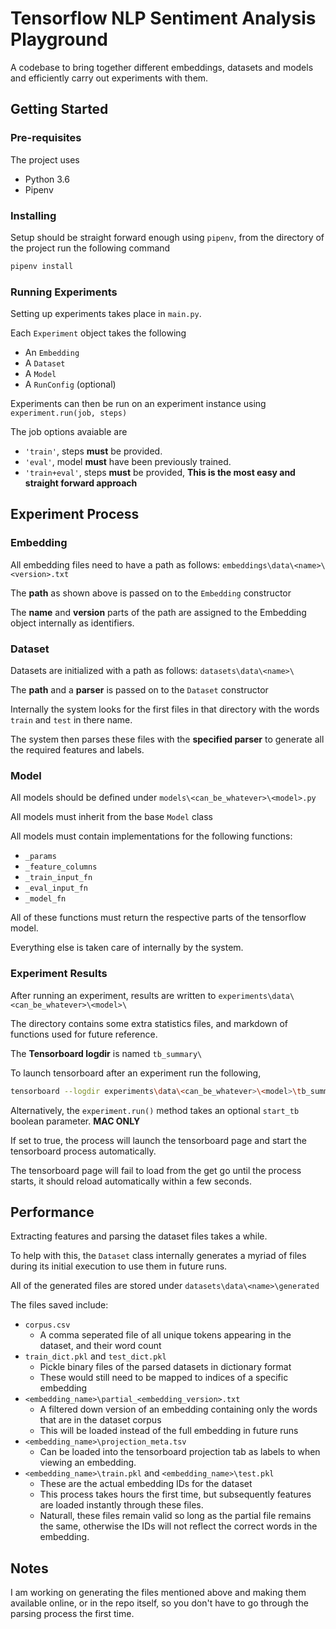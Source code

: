# Tensorflow NLP Sentiment Analysis Playground

A codebase to bring together different embeddings, datasets and models and efficiently carry out experiments with them. 

## Getting Started 

### Pre-requisites 

The project uses

*   Python 3.6
*   Pipenv 

### Installing 

Setup should be straight forward enough using `pipenv`, from the directory of the project run the following command 

````Bash
pipenv install
````

### Running Experiments

Setting up experiments takes place in `main.py`. 

Each `Experiment` object takes the following 
*   An `Embedding`
*   A `Dataset`
*   A `Model`
*   A `RunConfig` (optional)

Experiments can then be run on an experiment instance using `experiment.run(job, steps)`

The job options avaiable are
*   `'train'`, steps **must** be provided.
*   `'eval'`, model **must** have been previously trained. 
*   `'train+eval'`, steps **must** be provided, **This is the most easy and straight forward approach**


## Experiment Process

### Embedding

All embedding files need to have a path as follows: `embeddings\data\<name>\<version>.txt`

The **path** as shown above is passed on to the `Embedding` constructor

The **name** and **version** parts of the path are assigned to the Embedding object internally as identifiers. 

### Dataset

Datasets are initialized with a path as follows: `datasets\data\<name>\`

The **path** and a **parser** is passed on to the `Dataset` constructor

Internally the system looks for the first files in that directory with the words `train` and `test` in there name.

The system then parses these files with the **specified parser** to generate all the required features and labels. 

### Model

All models should be defined under `models\<can_be_whatever>\<model>.py`

All models must inherit from the base `Model` class

All models must contain implementations for the following functions: 

*   `_params`
*   `_feature_columns`
*   `_train_input_fn`
*   `_eval_input_fn`
*   `_model_fn`

All of these functions must return the respective parts of the tensorflow model. 

Everything else is taken care of internally by the system.

### Experiment Results

After running an experiment, results are written to `experiments\data\<can_be_whatever>\<model>\`

The directory contains some extra statistics files, and markdown of functions used for future reference. 

The **Tensorboard logdir** is named `tb_summary\`

To launch tensorboard after an experiment run the following, 

````Bash
tensorboard --logdir experiments\data\<can_be_whatever>\<model>\tb_summary
````

Alternatively, the `experiment.run()` method takes an optional `start_tb` boolean parameter. **MAC ONLY**

If set to true, the process will launch the tensorboard page and start the tensorboard process automatically. 

The tensorboard page will fail to load from the get go until the process starts, it should reload automatically within a few seconds. 

## Performance 

Extracting features and parsing the dataset files takes a while.

To help with this, the `Dataset` class internally generates a myriad of files during its initial execution to use them in future runs. 

All of the generated files are stored under `datasets\data\<name>\generated`

The files saved include: 

*   `corpus.csv` 
    *   A comma seperated file of all unique tokens appearing in the dataset, and their word count
*   `train_dict.pkl` and `test_dict.pkl`
    *   Pickle binary files of the parsed datasets in dictionary format
    *   These would still need to be mapped to indices of a specific embedding
*   `<embedding_name>\partial_<embedding_version>.txt`
    *   A filtered down version of an embedding containing only the words that are in the dataset corpus
    *   This will be loaded instead of the full embedding in future runs
*  `<embedding_name>\projection_meta.tsv`
    *   Can be loaded into the tensorboard projection tab as labels to when viewing an embedding.
*  `<embedding_name>\train.pkl` and `<embedding_name>\test.pkl`
    *   These are the actual embedding IDs for the dataset
    *   This process takes hours the first time, but subsequently features are loaded instantly through these files.
    *   Naturall, these files remain valid so long as the partial file remains the same, otherwise the IDs will not reflect the correct words in the embedding.

## Notes

I am working on generating the files mentioned above and making them available online, or in the repo itself, so you don't have to go through the parsing process the first time.
